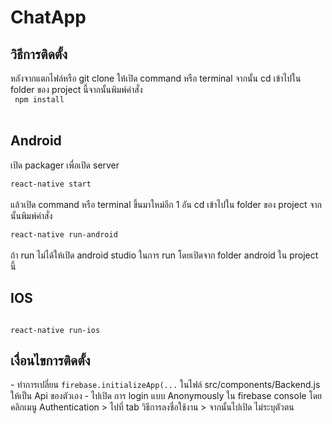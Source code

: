 # ChatApp

<h2>วิธีการติดตั้ง</h2>

หลังจากแตกไฟล์หรือ git clone ให้เปิด command หรือ terminal จากนั้น cd เข้าไปใน folder ของ project นี้จากนั้นพิมพ์คำสั่ง <br/>
<code>
npm install
</code><br/>

<h2>Android</h2>
เปิด packager เพื่อเปิด server<br/>
<code>
react-native start
</code><br/>
แล้วเปิด command หรือ terminal ขึ้นมาใหม่อีก 1 อัน cd เข้าไปใน folder ของ project จากนั้นพิมพ์คำสั่ง<br/>
<code>
react-native run-android
</code><br/>
ถ้า run ไม่ได้ให้เปิด android studio ในการ run โดยเปิดจาก folder android ใน project นี้

<h2>IOS</h2>
<code>
react-native run-ios
</code>

<h2>เงื่อนไขการติดตั้ง</h2>
- ทำการเปลี่ยน <code>firebase.initializeApp(...</code> ในไฟล์ src/components/Backend.js ให้เป็น Api ของตัวเอง
- ไปเปิด การ login แบบ Anonymously ใน firebase console โดยคลิกเมนู Authentication > ไปที่ tab วิธีการลงชื่อใช้งาน > จากนั้นไปเปิด ไม่ระบุตัวตน
